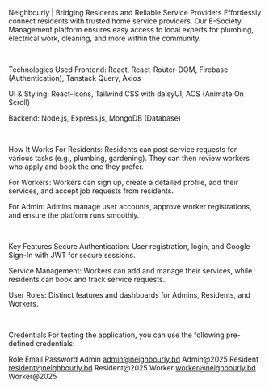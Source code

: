 Neighbourly | Bridging Residents and Reliable Service Providers
Effortlessly connect residents with trusted home service providers. Our E-Society Management platform ensures easy access to local experts for plumbing, electrical work, cleaning, and more within the community.

<br>

Technologies Used
Frontend: React, React-Router-DOM, Firebase (Authentication), Tanstack Query, Axios

UI & Styling: React-Icons, Tailwind CSS with daisyUI, AOS (Animate On Scroll)

Backend: Node.js, Express.js, MongoDB (Database)

<br>

How It Works
For Residents: Residents can post service requests for various tasks (e.g., plumbing, gardening). They can then review workers who apply and book the one they prefer.

For Workers: Workers can sign up, create a detailed profile, add their services, and accept job requests from residents.

For Admin: Admins manage user accounts, approve worker registrations, and ensure the platform runs smoothly.

<br>

Key Features
Secure Authentication: User registration, login, and Google Sign-In with JWT for secure sessions.

Service Management: Workers can add and manage their services, while residents can book and track service requests.

User Roles: Distinct features and dashboards for Admins, Residents, and Workers.

<br>

Credentials
For testing the application, you can use the following pre-defined credentials:

Role	Email	Password
Admin	admin@neighbourly.bd	Admin@2025
Resident	resident@neighbourly.bd	Resident@2025
Worker	worker@neighbourly.bd	Worker@2025
